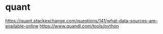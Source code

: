# quant

https://quant.stackexchange.com/questions/141/what-data-sources-are-available-online
https://www.quandl.com/tools/python
